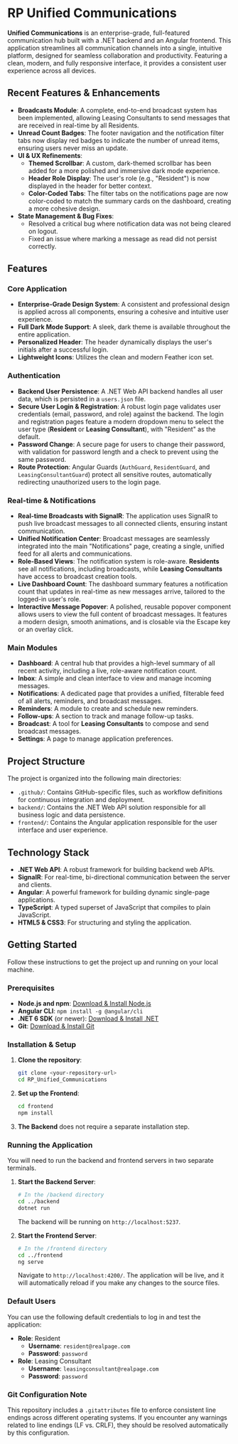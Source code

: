 # RP Unified Communications

**Unified Communications** is an enterprise-grade, full-featured communication hub built with a .NET backend and an Angular frontend. This application streamlines all communication channels into a single, intuitive platform, designed for seamless collaboration and productivity. Featuring a clean, modern, and fully responsive interface, it provides a consistent user experience across all devices.

## Recent Features & Enhancements

-   **Broadcasts Module**: A complete, end-to-end broadcast system has been implemented, allowing Leasing Consultants to send messages that are received in real-time by all Residents.
-   **Unread Count Badges**: The footer navigation and the notification filter tabs now display red badges to indicate the number of unread items, ensuring users never miss an update.
-   **UI & UX Refinements**:
    -   **Themed Scrollbar**: A custom, dark-themed scrollbar has been added for a more polished and immersive dark mode experience.
    -   **Header Role Display**: The user's role (e.g., "Resident") is now displayed in the header for better context.
    -   **Color-Coded Tabs**: The filter tabs on the notifications page are now color-coded to match the summary cards on the dashboard, creating a more cohesive design.
-   **State Management & Bug Fixes**:
    -   Resolved a critical bug where notification data was not being cleared on logout.
    -   Fixed an issue where marking a message as read did not persist correctly.

## Features

### Core Application
-   **Enterprise-Grade Design System**: A consistent and professional design is applied across all components, ensuring a cohesive and intuitive user experience.
-   **Full Dark Mode Support**: A sleek, dark theme is available throughout the entire application.
-   **Personalized Header**: The header dynamically displays the user's initials after a successful login.
-   **Lightweight Icons**: Utilizes the clean and modern Feather icon set.

### Authentication
-   **Backend User Persistence**: A .NET Web API backend handles all user data, which is persisted in a `users.json` file.
-   **Secure User Login & Registration**: A robust login page validates user credentials (email, password, and role) against the backend. The login and registration pages feature a modern dropdown menu to select the user type (**Resident** or **Leasing Consultant**), with "Resident" as the default.
-   **Password Change**: A secure page for users to change their password, with validation for password length and a check to prevent using the same password.
-   **Route Protection**: Angular Guards (`AuthGuard`, `ResidentGuard`, and `LeasingConsultantGuard`) protect all sensitive routes, automatically redirecting unauthorized users to the login page.

### Real-time & Notifications
-   **Real-time Broadcasts with SignalR**: The application uses SignalR to push live broadcast messages to all connected clients, ensuring instant communication.
-   **Unified Notification Center**: Broadcast messages are seamlessly integrated into the main "Notifications" page, creating a single, unified feed for all alerts and communications.
-   **Role-Based Views**: The notification system is role-aware. **Residents** see all notifications, including broadcasts, while **Leasing Consultants** have access to broadcast creation tools.
-   **Live Dashboard Count**: The dashboard summary features a notification count that updates in real-time as new messages arrive, tailored to the logged-in user's role.
-   **Interactive Message Popover**: A polished, reusable popover component allows users to view the full content of broadcast messages. It features a modern design, smooth animations, and is closable via the Escape key or an overlay click.

### Main Modules
-   **Dashboard**: A central hub that provides a high-level summary of all recent activity, including a live, role-aware notification count.
-   **Inbox**: A simple and clean interface to view and manage incoming messages.
-   **Notifications**: A dedicated page that provides a unified, filterable feed of all alerts, reminders, and broadcast messages.
-   **Reminders**: A module to create and schedule new reminders.
-   **Follow-ups**: A section to track and manage follow-up tasks.
-   **Broadcast**: A tool for **Leasing Consultants** to compose and send broadcast messages.
-   **Settings**: A page to manage application preferences.

## Project Structure

The project is organized into the following main directories:
-   `.github/`: Contains GitHub-specific files, such as workflow definitions for continuous integration and deployment.
-   `backend/`: Contains the .NET Web API solution responsible for all business logic and data persistence.
-   `frontend/`: Contains the Angular application responsible for the user interface and user experience.

## Technology Stack

-   **.NET Web API**: A robust framework for building backend web APIs.
-   **SignalR**: For real-time, bi-directional communication between the server and clients.
-   **Angular**: A powerful framework for building dynamic single-page applications.
-   **TypeScript**: A typed superset of JavaScript that compiles to plain JavaScript.
-   **HTML5 & CSS3**: For structuring and styling the application.

## Getting Started

Follow these instructions to get the project up and running on your local machine.

### Prerequisites

-   **Node.js and npm**: [Download & Install Node.js](https://nodejs.org/)
-   **Angular CLI**: `npm install -g @angular/cli`
-   **.NET 6 SDK** (or newer): [Download & Install .NET](https://dotnet.microsoft.com/download)
-   **Git**: [Download & Install Git](https://git-scm.com/downloads)

### Installation & Setup

1.  **Clone the repository**:
    ```bash
    git clone <your-repository-url>
    cd RP_Unified_Communications
    ```

2.  **Set up the Frontend**:
    ```bash
    cd frontend
    npm install
    ```

3.  **The Backend** does not require a separate installation step.

### Running the Application

You will need to run the backend and frontend servers in two separate terminals.

1.  **Start the Backend Server**:
    ```bash
    # In the /backend directory
    cd ../backend
    dotnet run
    ```
    The backend will be running on `http://localhost:5237`.

2.  **Start the Frontend Server**:
    ```bash
    # In the /frontend directory
    cd ../frontend
    ng serve
    ```
    Navigate to `http://localhost:4200/`. The application will be live, and it will automatically reload if you make any changes to the source files.

### Default Users

You can use the following default credentials to log in and test the application:

-   **Role**: Resident
    -   **Username**: `resident@realpage.com`
    -   **Password**: `password`
-   **Role**: Leasing Consultant
    -   **Username**: `leasingconsultant@realpage.com`
    -   **Password**: `password`

### Git Configuration Note

This repository includes a `.gitattributes` file to enforce consistent line endings across different operating systems. If you encounter any warnings related to line endings (LF vs. CRLF), they should be resolved automatically by this configuration.

